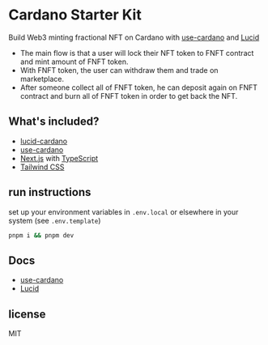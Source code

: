 # Cardano Starter Kit

Build Web3 minting fractional NFT on Cardano with [use-cardano](https://use-cardano.alangaming.com) and [Lucid](https://lucid.spacebudz.io/)

- The main flow is that a user will lock their NFT token to FNFT contract and mint amount of FNFT token.
- With FNFT token, the user can withdraw them and trade on marketplace.
- After someone collect all of FNFT token, he can deposit again on FNFT contract and burn all of FNFT token in order to get back the NFT.

## What's included?

- [lucid-cardano](https://www.github.com/spacebudz/lucid)
- [use-cardano](https://www.github.com/use-cardano/use-cardano)
- [Next.js](https://nextjs.org/) with [TypeScript](https://www.typescriptlang.org/)
- [Tailwind CSS](https://tailwindcss.com/)

## run instructions

set up your environment variables in `.env.local` or elsewhere in your system (see `.env.template`)

```sh
pnpm i && pnpm dev
```

## Docs

- [use-cardano](https://use-cardano.alangaming.com)
- [Lucid](https://lucid.spacebudz.io/)

## license

MIT
